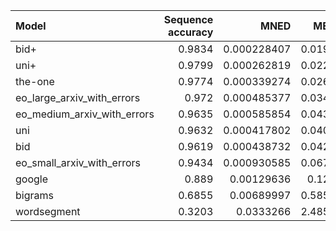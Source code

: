 | Model                       |   Sequence accuracy |        MNED |    MED |        F1 |   Precision |   Recall |
|:----------------------------|--------------------:|------------:|-------:|----------:|------------:|---------:|
| bid+                        |              0.9834 | 0.000228407 | 0.0191 | 0.936984  |   0.899873  | 0.977288 |
| uni+                        |              0.9799 | 0.000262819 | 0.0221 | 0.927279  |   0.888398  | 0.969718 |
| the-one                     |              0.9774 | 0.000339274 | 0.0265 | 0.915146  |   0.855689  | 0.983482 |
| eo_large_arxiv_with_errors  |              0.972  | 0.000485377 | 0.0344 | 0.893762  |   0.810644  | 0.995871 |
| eo_medium_arxiv_with_errors |              0.9635 | 0.000585854 | 0.0438 | 0.868626  |   0.769803  | 0.996559 |
| uni                         |              0.9632 | 0.000417802 | 0.0401 | 0.869253  |   0.825898  | 0.917412 |
| bid                         |              0.9619 | 0.000438732 | 0.0423 | 0.865842  |   0.802941  | 0.939436 |
| eo_small_arxiv_with_errors  |              0.9434 | 0.000930585 | 0.0679 | 0.809216  |   0.683761  | 0.991053 |
| google                      |              0.889  | 0.00129636  | 0.128  | 0.625731  |   0.597765  | 0.656442 |
| bigrams                     |              0.6855 | 0.00689997  | 0.5852 | 0.330128  |   0.197995  | 0.992429 |
| wordsegment                 |              0.3203 | 0.0333266   | 2.4855 | 0.0990286 |   0.0522671 | 0.940124 |